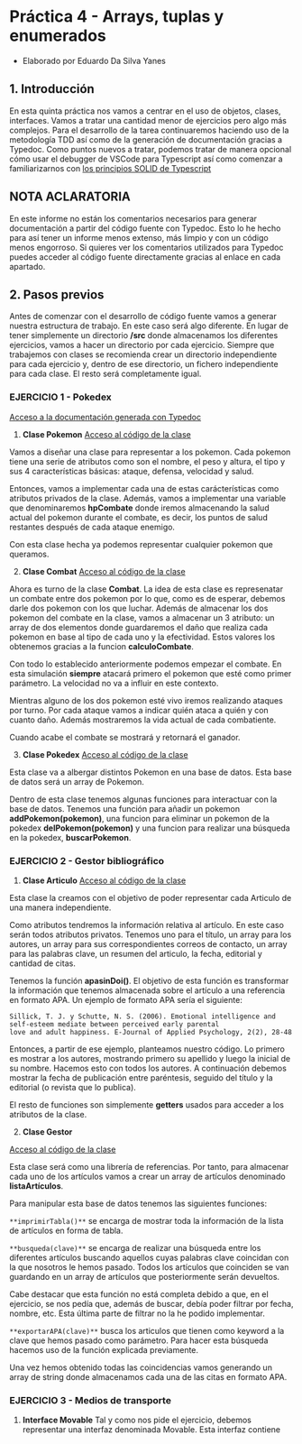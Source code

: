 # Práctica 4 - Arrays, tuplas y enumerados
* Elaborado por Eduardo Da Silva Yanes

## 1. Introducción
En esta quinta práctica nos vamos a centrar en el uso de objetos, clases, interfaces. Vamos a tratar una cantidad menor de ejercicios pero algo más complejos. Para el desarrollo
de la tarea continuaremos haciendo uso de la metodología TDD así como de la generación de documentación gracias a Typedoc. Como puntos nuevos a tratar, podemos tratar de manera 
opcional cómo usar el debugger de VSCode para Typescript así como comenzar a familiarizarnos con [los principios SOLID de Typescript](https://samueleresca.net/solid-principles-using-typescript/)
## NOTA ACLARATORIA
En este informe no están los comentarios necesarios para generar documentación a partir del código fuente con Typedoc. Esto lo he hecho para así tener un informe menos extenso,
más limpio y con un código menos engorroso. Si quieres ver los comentarios utilizados para Typedoc puedes acceder al código fuente directamente gracias al enlace en cada apartado.

## 2. Pasos previos
Antes de comenzar con el desarrollo de código fuente vamos a generar nuestra estructura de trabajo. En este caso será algo diferente. En lugar de tener simplemente un directorio **/src** donde almacenamos los diferentes ejercicios, vamos a hacer un directorio por cada ejercicio. Siempre que trabajemos con clases se recomienda crear un directorio independiente para cada ejercicio y, dentro de ese directorio, un fichero independiente para cada clase.
El resto será completamente igual.

### EJERCICIO 1 - Pokedex

[Acceso a la documentación generada con Typedoc](./docum/index.html)

1. **Clase Pokemon**
[Acceso al código de la clase]()

Vamos a diseñar una clase para representar a los pokemon. Cada pokemon tiene una serie de atributos como son el nombre, el peso y altura, el tipo y sus 4 características básicas: ataque, defensa, velocidad y salud.

Entonces, vamos a implementar cada una de estas carácterísticas como atributos privados de la clase. Además, vamos a implementar una variable que denominaremos **hpCombate** donde iremos almacenando la salud actual del pokemon durante el combate, es decir, los puntos de salud restantes después de cada ataque enemigo.

Con esta clase hecha ya podemos representar cualquier pokemon que queramos.

2. **Clase Combat**
[Acceso al código de la clase]()

Ahora es turno de la clase **Combat**. La idea de esta clase es represenatar un combate entre dos pokemon por lo que, como es de esperar, debemos darle dos pokemon con los que luchar.
Además de almacenar los dos pokemon del combate en la clase, vamos a almacenar un 3 atributo: un array de dos elementos donde guardaremos el daño que realiza cada pokemon en base
al tipo de cada uno y la efectividad. Estos valores los obtenemos gracias a la funcion **calculoCombate**.

Con todo lo establecido anteriormente podemos empezar el combate. En esta simulación **siempre** atacará primero el pokemon que esté como primer parámetro. La velocidad no va a influir en este contexto.

Mientras alguno de los dos pokemon esté vivo iremos realizando ataques por turno. Por cada ataque vamos a indicar quién ataca a quién y con cuanto daño. Además mostraremos la vida actual de cada combatiente.

Cuando acabe el combate se mostrará y retornará el ganador.

3. **Clase Pokedex**
[Acceso al código de la clase]()

Esta clase va a albergar distintos Pokemon en una base de datos. Esta base de datos será un array de Pokemon.

Dentro de esta clase tenemos algunas funciones para interactuar con la base de datos. Tenemos una función para añadir un pokemon **addPokemon(pokemon)**, una funcion para eliminar un pokemon de la pokedex **delPokemon(pokemon)** y una funcion para realizar una búsqueda en la pokedex, **buscarPokemon**.

### EJERCICIO 2 - Gestor bibliográfico

1. **Clase Articulo**
[Acceso al código de la clase]()

Esta clase la creamos con el objetivo de poder representar cada Articulo de una manera independiente.

Como atributos tendremos la información relativa al artículo. En este caso serán todos atributos privatos. Tenemos uno para el título, un array para los autores, un array para sus correspondientes correos de contacto, un array para las palabras clave, un resumen del articulo, la fecha, editorial y cantidad de citas.

Tenemos la función **apasinDoi()**. El objetivo de esta función es transformar la información que tenemos almacenada sobre el artículo a una referencia en formato APA. 
Un ejemplo de formato APA sería el siguiente:
```
Sillick, T. J. y Schutte, N. S. (2006). Emotional intelligence and self-esteem mediate between perceived early parental
love and adult happiness. E-Journal of Applied Psychology, 2(2), 28-48
```

Entonces, a partir de ese ejemplo, planteamos nuestro código. Lo primero es mostrar a los autores, mostrando primero su apellido y luego la inicial de su nombre. Hacemos esto con todos los autores. A continuación debemos mostrar la fecha de publicación entre paréntesis, seguido del título y la editorial (o revista que lo publica).

El resto de funciones son simplemente **getters** usados para acceder a los atributos de la clase.

2. **Clase Gestor**

  [Acceso al código de la clase]()

  Esta clase será como una librería de referencias. Por tanto, para almacenar cada uno de los artículos vamos a crear un array de artículos denominado **listaArtículos**.

  Para manipular esta base de datos tenemos las siguientes funciones:

  `**imprimirTabla()**` se encarga de mostrar toda la información de la lista de artículos en forma de tabla.

  `**busqueda(clave)**` se encarga de realizar una búsqueda entre los diferentes artículos buscando aquellos cuyas palabras clave coincidan con la que nosotros le hemos pasado.
  Todos los artículos que coinciden se van guardando en un array de artículos que posteriormente serán devueltos.

  Cabe destacar que esta función no está completa debido a que, en el ejercicio, se nos pedía que, además de buscar, debía poder filtrar por fecha, nombre, etc. Esta última parte de filtrar no la he podido implementar.

  `**exportarAPA(clave)**` busca los articulos que tienen como keyword a la clave que hemos pasado como parámetro. Para hacer esta búsqueda hacemos uso de la función explicada previamente.

  Una vez hemos obtenido todas las coincidencias vamos generando un array de string donde almacenamos cada una de las citas en formato APA.

### EJERCICIO 3 - Medios de transporte

1. **Interface Movable**
Tal y como nos pide el ejercicio, debemos representar una interfaz denominada Movable. Esta interfaz contiene 
